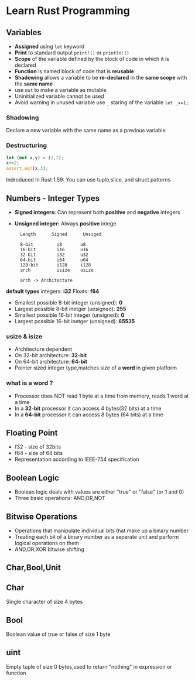# Learn Rust Programming

## Variables
- **Assigned** using ```let``` keyword
- **Print** to standard output ```print!()``` or ```println!()```
- **Scope** of the variable defined by the block of code in which it is declared
- **Function** is named block of code that is **reusable**
- **Shadowing** allows a variable to be **re-declared** in the **same scope** with the **same name**
- use ```mut``` to make a variable as mutable
- Uninitialized variable cannot be used
- Avoid warning in unused variable use ```_``` staring of the variable ```let _x=1;```

### Shadowing
Declare a new variable with the same name as a previous variable
### Destructuring
```rust
let (mut x,y) = (1,2);
x+=2;
assert_eq!(x,3);
```
Indroduced In Rust 1.59: You can use tuple,slice, and struct patterns 

## Numbers - Integer Types
- **Signed integers:** Can represent both **positive** and **negative** integers

- **Unsigned integer:** Always **positive** intege

        Length      Signed      Unsiged

        8-bit         i8       u8
        16-bit        i16      u16
        32-bit        i32      u32
        64-bit        i64      u64
        128-bit       i128     i128
        arch          isize    usize

        arch -> Architecture
**default types**
integers: **i32**
Floats: **f64**

- Smallest possible 8-bit integer (unsigned): **0**
- Largest possible 8-bit inetger (unsigned): **255**
- Smallest possible 16-bit integer (unsigned): **0**
- Largest possible 16-bit inetger (unsigned): **65535**

### usize & isize
- Architecture dependent
- On 32-bit architecture: **32-bit**
- On 64-bit architecture: **64-bit**
- Pointer sized integer type,matches size of a **word** in given platform

### what is a word ?
- Processor does NOT read 1 byte at a time from memory, reads 1 word at a time
- In a **32-bit** processor it can access 4 bytes(32 bits) at a time
- In a **64-bit** processor it can access 8 bytes (64 bits) at a time

## Floating Point
- f32 - size of 32bits
- f64 - size of 64 bits
- Representation according to IEEE-754 specification

## Boolean Logic
- Boolean logic deals with values are either "true" or "false" (or 1 and 0)
- Three basic operations: AND,OR,NOT 
## Bitwise Operations
- Operations that manipulate individual bits that make up a binary number
- Treating each bit of a binary number as a seperate unit and perform logical operations on them
- AND,OR,XOR bitwise shifting

## Char,Bool,Unit

## Char
Single character of size 4 bytes
## Bool
Boolean value of true or false of size 1 byte
## uint
Empty tuple of size 0 bytes,used to return "nothing" in expression or function
 